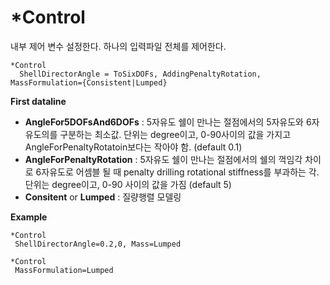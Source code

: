 # *Control

내부 제어 변수 설정한다. 하나의 입력파일 전체를 제어한다. 
```
*Control
  ShellDirectorAngle = ToSixDOFs, AddingPenaltyRotation, MassFormulation={Consistent|Lumped}
```
__First dataline__

- __AngleFor5DOFsAnd6DOFs__ : 5자유도 쉘이 만나는 절점에서의 5자유도와 6자유도의를 구분하는 최소값. 단위는 degree이고, 0-90사이의 값을 가지고 AngleForPenaltyRotatoin보다는 작아야 함. (default 0.1)
- __AngleForPenaltyRotation__ : 5자유도 쉘이 만나는 절점에서의 쉘의 꺽임각 차이로 6자유도로 어셈블 될 때 penalty drilling rotational stiffness를 부과하는 각. 단위는 degree이고, 0-90 사이의 값을 가짐 (default 5) 
- __Consitent__ or __Lumped__ : 질량행렬 모델링


__Example__
```
*Control
 ShellDirectorAngle=0.2,0, Mass=Lumped

*Control
 MassFormulation=Lumped
```